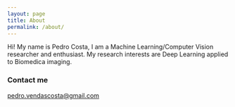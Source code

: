 ```yaml
---
layout: page
title: About
permalink: /about/
---
```


Hi! My name is Pedro Costa, I am a Machine Learning/Computer Vision researcher
and enthusiast. My research interests are Deep Learning applied to Biomedica
imaging.

### Contact me

[pedro.vendascosta@gmail.com](mailto:pedro.vendascosta@gmail.com)
